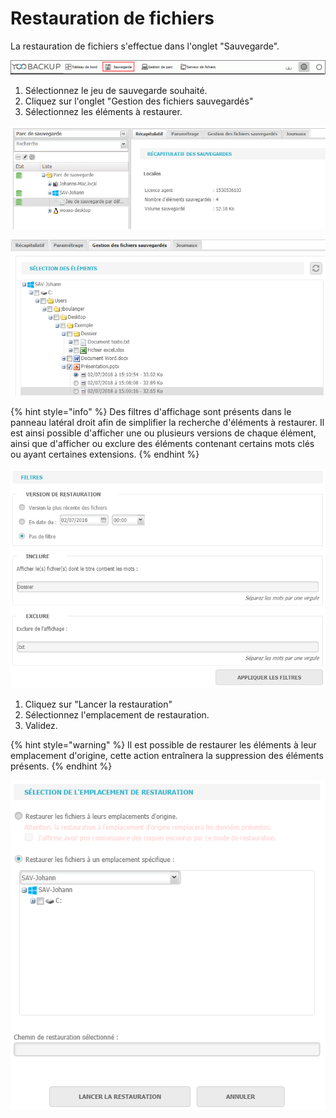 # Restauration de fichiers

 La restauration de fichiers s'effectue dans l'onglet "Sauvegarde".

![](../.gitbook/assets/menu-sauvegarde%20%284%29.gif)

1. Sélectionnez le jeu de sauvegarde souhaité.
2. Cliquez sur l'onglet "Gestion des fichiers sauvegardés"
3. Sélectionnez les éléments à restaurer.

![](../.gitbook/assets/jeu-de-sauvegarde.PNG)

![](../.gitbook/assets/restauration-selection-elements%20%281%29.PNG)

{% hint style="info" %}
Des filtres d'affichage sont présents dans le panneau latéral droit afin de simplifier la recherche d'éléments à restaurer. Il est ainsi possible d'afficher une ou plusieurs versions de chaque élément, ainsi que d'afficher ou exclure des éléments contenant certains mots clés ou ayant certaines extensions.
{% endhint %}

![](../.gitbook/assets/restauration-filtres.PNG)

1. Cliquez sur "Lancer la restauration" 
2. Sélectionnez l'emplacement de restauration. 
3. Validez.

{% hint style="warning" %}
Il est possible de restaurer les éléments à leur emplacement d'origine, cette action entraînera la suppression des éléments présents.
{% endhint %}

![](../.gitbook/assets/restauration-lancer%20%281%29.PNG)



